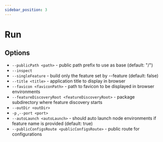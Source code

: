 ```yaml
---
sidebar_position: 3
---
```


# Run

## Options

- `--publicPath <path>` - public path prefix to use as base (default: "/")
- `--inspect`
- `--singleFeature` - build only the feature set by --feature (default: false)
- `--title <title>` - application title to display in browser
- `--favicon <faviconPath>` - path to favicon to be displayed in browser environments
- `--featureDiscoveryRoot <featureDiscoveryRoot>` - package subdirectory where feature discovery starts
- `--outDir <outDir>`
- `-p` ,`--port <port>`
- `--autoLaunch <autoLaunch>` - should auto launch node environments if feature name is provided (default: true)
- `--publicConfigsRoute <publicConfigsRoute>` - public route for configurations
